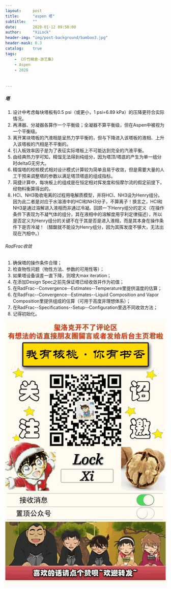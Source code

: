 ```yaml
---
layout:     post
title:      "aspen 塔"
subtitle:   ""
date:       2020-01-12 09:50:00
author:     "XiLock"
header-img: "img/post-background/bamboo3.jpg"
header-mask: 0.3
catalog:    true
tags:
    - 《斤竹精舍·游艺集》
    - Aspen
    - 2020


---
```




##### 塔
1. 设计中考虑每块塔板有0.5 psi（或更小，1 psi=6.89 kPa）的压降更符合实际情况。
1. 再沸器、分凝器各算作一个平衡级；全凝器不算平衡级，但在Aspen中被视为一个平衡级。
1. 离开某块塔板的汽液相是呈热力学平衡的，但与下降进入该塔板的液相、上升入该塔板的汽相是不平衡的。
1. 引入板效率因子是为了表征实际塔板上不可能达到完全的汽液平衡。
1. 由经典热力学可知，精馏无法得到纯组分，因为塔顶/塔底的产生为单一组分时deltaG无穷大。
1. 精馏塔的校核模式相对设计模式计算较为简单且易于收敛，但是需要大量的人工干预来调整塔的参数以满足塔顶塔底的组成指标。
1. 简捷计算中，每块板上的组成是在恒定相对挥发度和恒摩尔流的假定前提下，经物料衡算得出的。
1. HCl、NH3吸收电离的过程用电解质模型，并将HCl、NH3设为Henry组分。因为此二者是对应于水溶液中的HCl和NH3分子，不算离子！换言之，HCl和NH3是通过溶解进入液相而非通过冷凝。回顾一下Henry组分的定义（在操作条件下表现为不凝气体的组分，其在液相中的溶解度用亨利定律描述），所以是否定义为Henry组分的关键不在于其是否是进入液相，而是其本身在操作条件下是否冷凝！（醋酸就不能设为Henry组分，因为其挥发度不够大，无法出现在汽相中。）


###### RadFrac收敛
1. 确保塔的操作条件合理；
2. 检查物性问题（物性方法、参数的可用性等）；
3. 如果塔设备误差一直下降，则增大max iteration；
4. 在添加Design Spec之前先保证塔已经收敛并作为初值；
5. 在RadFrac--Convergence--Estimates--Temperature里提供温度的估算；
5. 在RadFrac--Convergence--Estimates--Liquid Composition and Vapor Composition里提供组成的估算（可用于高度非理想体系）；
6. 在RadFrac--Specifications--Setup--Configuration里选不同收敛方法；
7. 记得初始化。


![](/img/wc-tail.GIF)
